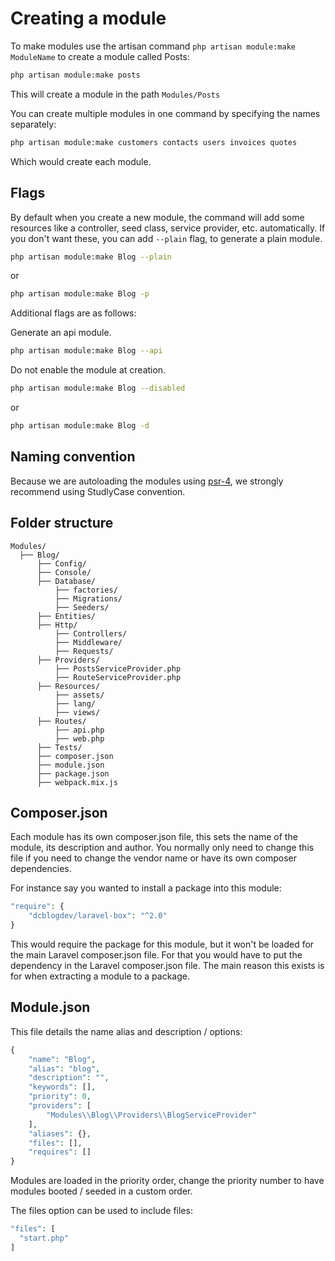# Creating a module

To make modules use the artisan command `php artisan module:make ModuleName` to create a module called Posts:

```bash 
php artisan module:make posts
```

This will create a module in the path `Modules/Posts`

You can create multiple modules in one command by specifying the names separately:

```bash
php artisan module:make customers contacts users invoices quotes
```

Which would create each module.

## Flags

By default when you create a new module, the command will add some resources like a controller, seed class, service provider, etc. automatically. If you don't want these, you can add `--plain` flag, to generate a plain module.

```bash
php artisan module:make Blog --plain
```

or

```bash
php artisan module:make Blog -p
```

Additional flags are as follows:

Generate an api module.

```bash
php artisan module:make Blog --api
```

Do not enable the module at creation.

```bash
php artisan module:make Blog --disabled
```

or

```bash
php artisan module:make Blog -d
```

## Naming convention

Because we are autoloading the modules using [psr-4](http://www.php-fig.org/psr/psr-4/), we strongly recommend using StudlyCase convention.

## Folder structure

```
Modules/
  ├── Blog/
      ├── Config/
      ├── Console/
      ├── Database/
          ├── factories/
          ├── Migrations/
          ├── Seeders/
      ├── Entities/
      ├── Http/
          ├── Controllers/
          ├── Middleware/
          ├── Requests/
      ├── Providers/
          ├── PostsServiceProvider.php
          ├── RouteServiceProvider.php
      ├── Resources/
          ├── assets/
          ├── lang/
          ├── views/
      ├── Routes/
          ├── api.php
          ├── web.php
      ├── Tests/
      ├── composer.json
      ├── module.json
      ├── package.json
      ├── webpack.mix.js
```

## Composer.json

Each module has its own composer.json file, this sets the name of the module, its description and author. You normally only need to change this file if you need to change the vendor name or have its own composer dependencies. 

For instance say you wanted to install a package into this module: 

```php
"require": {
    "dcblogdev/laravel-box": "^2.0"
}
```

This would require the package for this module, but it won't be loaded for the main Laravel composer.json file. For that you would have to put the dependency in the Laravel composer.json file. The main reason this exists is for when extracting a module to a package.

## Module.json

This file details the name alias and description / options:

```php
{
    "name": "Blog",
    "alias": "blog",
    "description": "",
    "keywords": [],
    "priority": 0,
    "providers": [
        "Modules\\Blog\\Providers\\BlogServiceProvider"
    ],
    "aliases": {},
    "files": [],
    "requires": []
}
```

Modules are loaded in the priority order, change the priority number to have modules booted / seeded in a custom order.

The files option can be used to include files:

```php
"files": [
  "start.php"
]
```

